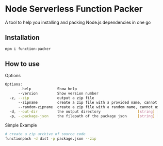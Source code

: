 # Node Serverless Function Packer

A tool to help you installing and packing Node.js dependencies in one go

## Installation

```bash
npm i function-packer
```

## How to use

Options

```bash
Options:
      --help            Show help                                      [boolean]
      --version         Show version number                            [boolean]
  -z, --zip             output a zip file                              [boolean]
      --zipname         create a zip file with a provided name, cannot used with --random-zipname [string]
      --random-zipname  create a zip file with a random name, cannot used with --zipname [boolean]
  -d, --out-dir         the output directory                 [string] [required]
  -p, --package-json    the filepath of the package json     [string] [required]
```

Simple Example

```bash
# create a zip archive of source code
functionpack -d dist -p package.json --zip
```
